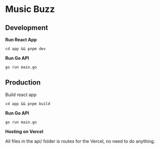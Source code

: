 # Music Buzz

## Development

**Run React App**

```
cd app && pnpm dev
```

**Run Go API**

```
go run main.go
```

## Production

Build react app

```
cd app && pnpm build
```

**Run Go API**

```
go run main.go
```

**Hosting on Vercel**

All files in the api/ folder is routes for the Vercel, no need to do anything.
